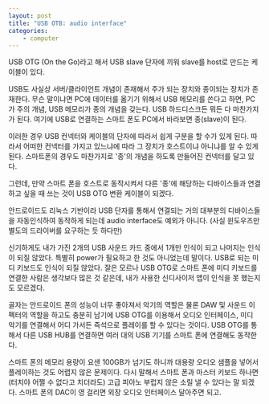 ```yaml
---
layout: post
title: "USB OTB: audio interface"
categories:
    - computer
---
```


USB OTG (On the Go)라고 해서 USB slave 단자에 끼워 slave를 host로 만드는 케이블이 있다. 

USB도 사실상 서버/클라이언트 개념이 존재해서 주가 되는 장치와 종이되는 장치가 존재한다. 무슨 말이냐면 PC에 데이터를 옮기기 위해서 USB 메모리를 쓴다고 하면, PC가 주의 개념, USB 메모리가 종의 개념을 갖는다. USB 하드디스크든 뭐든 다 마찬가지가 된다. 여기에 USB로 연결하는 스마트 폰도 PC에서 바라보면 종(slave)이 된다. 

이러한 경우 USB 컨넥터와 케이블의 단자에 따라서 쉽게 구분을 할 수가 있게 된다. 따라서 어떠한 컨넥터를 가지고 있느냐에 따라 그 장치가 호스트이냐 아니냐를 알 수 있게 된다. 스마트폰의 경우도 마찬가지로 '종'의 개념을 하도록 만들어진 컨넥터를 달고 있다. 

그런데, 만약 스마트 폰을 호스트로 동작시켜서 다른 '종'에 해당하는 디바이스들과 연결하고 싶을 때 쓰는 것이 USB OTG 변환 케이블이 되겠다. 

안드로이드도 리눅스 기반이라 USB 단자를 통해서 연결되는 거의 대부분의 디바이스들을 자동인식하여 동작하게 되는데 audio interface도 예외가 아니다. (사실 윈도우즈만 별도의 드라이버를 요구하는 듯 하다만)

신기하게도 내가 가진 2개의 USB 사운드 카드 중에서 1개만 인식이 되고 나머지는 인식이 되질 않았다. 특별히 power가 필요하고 한 것도 아니었는데 말이다. USB로 되는 미디 키보드도 인식이 되질 않았다. 잘은 모르나 USB OTG로 스마트 폰에 미디 키보드를 연결한 사람은 생각보다 많은 것 같은데, 내가 사용한 신디사이저 앱이 인식을 못 했는지도 모르겠다.

골자는 안드로이드 폰의 성능이 너무 좋아져서 악기의 역할은 물론 DAW 및 사운드 이펙터의 역할을 하고도 충분히 남기에 USB OTG를 이용해서 오디오 인터페이스, 미디 악기를 연결해서 어디 가서든 즉석으로 플레이를 할 수 있다는 것이다. USB OTG를 통해서 다른 USB HUB를 연결하면 여러 대의 USB 기기를 스마트 폰에 연결해도 동작한다. 

스마트 폰의 메모리 용량이 요샌 100GB가 넘기도 하니까 대용량 오디오 샘플을 넣어서 플레이하는 것도 어렵지 않은 문제이다. 다시 말해서 스마트 폰과 마스터 키보드 하나면 (터치야 어쩔 수 없다고 치더라도) 고급 피아노 부럽지 않은 소릴 낼 수 있다는 말 되겠다. 스마트 폰의 DAC이 영 걸리면 외장 오디오 인터페이스 달아주면 되고.